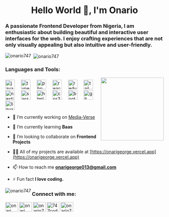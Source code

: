 <h1 align="center">Hello World 👋, I'm Onario</h1>
<h3 align="left">A passionate Frontend Developer from Nigeria, I am enthusiastic about building beautiful and interactive user interfaces for the web. I enjoy crafting experiences that are not only visually appealing but also intuitive and user-friendly.</h3>

<p><img align="left" src="https://github-readme-stats.vercel.app/api/top-langs?username=onario747&show_icons=true&theme=cobalt&locale=en&layout=compact" alt="onario747" /></p>

<p>&nbsp;<img align="center" src="https://github-readme-stats.vercel.app/api?username=onario747&show_icons=true&theme=cobalt&locale=en" alt="onario747" /></p>

<h3 align="left">Languages and Tools:</h3>
<img align="right" height="200" src="https://media.giphy.com/media/v1.Y2lkPTc5MGI3NjExNTE3dXkybDdyODhwOTZmZWR5ZDRtc291aXExeDM5MzBmMTlvNzBzaSZlcD12MV9pbnRlcm5hbF9naWZfYnlfaWQmY3Q9Zw/jTNG3RF6EwbkpD4LZx/giphy.gif"  />

###

<div align="left">
  <img src="https://cdn.jsdelivr.net/gh/devicons/devicon/icons/javascript/javascript-original.svg" height="30" alt="javascript logo"  />
  <img width="12" />
  <img src="https://cdn.jsdelivr.net/gh/devicons/devicon/icons/typescript/typescript-original.svg" height="30" alt="typescript logo"  />
  <img width="12" />
  <img src="https://cdn.jsdelivr.net/gh/devicons/devicon/icons/php/php-original.svg" height="30" alt="php logo"  />
  <img width="12" />
  <img src="https://cdn.jsdelivr.net/gh/devicons/devicon/icons/react/react-original.svg" height="30" alt="react logo"  />
  <img width="12" />
  <img src="https://cdn.jsdelivr.net/gh/devicons/devicon/icons/redux/redux-original.svg" height="30" alt="redux logo"  />
  <img width="12" />
  <img src="https://skillicons.dev/icons?i=tailwind" height="30" alt="tailwindcss logo"  />
  <img width="12" />
  <img src="https://skillicons.dev/icons?i=nextjs" height="30" alt="nextjs logo"  />
  <img width="12" />
  <img src="https://cdn.jsdelivr.net/gh/devicons/devicon/icons/sass/sass-original.svg" height="30" alt="sass logo"  />
  <img width="12" />
  <img src="https://cdn.jsdelivr.net/gh/devicons/devicon/icons/html5/html5-original.svg" height="30" alt="html5 logo"  />
  <img width="12" />
  <img src="https://cdn.jsdelivr.net/gh/devicons/devicon/icons/css3/css3-original.svg" height="30" alt="css3 logo"  />
  <img width="12" />
  <img src="https://cdn.jsdelivr.net/gh/devicons/devicon/icons/bootstrap/bootstrap-original.svg" height="30" alt="bootstrap logo"  />
  <img width="12" />
  <img src="https://cdn.jsdelivr.net/gh/devicons/devicon/icons/git/git-original.svg" height="30" alt="git logo"  />
  <img width="12" />
  <img src="https://cdn.jsdelivr.net/gh/devicons/devicon/icons/linux/linux-original.svg" height="30" alt="linux logo"  />
</div>

- 🔭 I’m currently working on [Media-Verse](https://media-verse-747.vercel.app)

- 🌱 I’m currently learning **Baas**

- 👯 I’m looking to collaborate on **Frontend Projects**

- 👨‍💻 All of my projects are available at [https://onarigeorge.vercel.app](https://onarigeorge.vercel.app)

- 📫 How to reach me **onarigeorge013@gmail.com**

- ⚡ Fun fact **I love coding.**

<p><img align="left" src="https://github-readme-streak-stats.herokuapp.com/?user=onario747&theme=dark" alt="onario747" /></p>


<h3 align="left">Connect with me:</h3>
<p align="left">
<a href="https://linkedin.com/in/onari george" target="blank"><img align="center" src="https://raw.githubusercontent.com/rahuldkjain/github-profile-readme-generator/master/src/images/icons/Social/linked-in-alt.svg" alt="onari george" height="30" width="40" /></a>
<a href="https://fb.com/onari george" target="blank"><img align="center" src="https://raw.githubusercontent.com/rahuldkjain/github-profile-readme-generator/master/src/images/icons/Social/facebook.svg" alt="onari george" height="30" width="40" /></a>
<a href="https://instagram.com/onario747" target="blank"><img align="center" src="https://raw.githubusercontent.com/rahuldkjain/github-profile-readme-generator/master/src/images/icons/Social/instagram.svg" alt="onario747" height="30" width="40" /></a>
<a href="https://www.youtube.com/c/747codebytes" target="blank"><img align="center" src="https://raw.githubusercontent.com/rahuldkjain/github-profile-readme-generator/master/src/images/icons/Social/youtube.svg" alt="747codebytes" height="30" width="40" /></a>
<a href="https://www.leetcode.com/onario747" target="blank"><img align="center" src="https://raw.githubusercontent.com/rahuldkjain/github-profile-readme-generator/master/src/images/icons/Social/leet-code.svg" alt="onario747" height="30" width="40" /></a>
</p>

